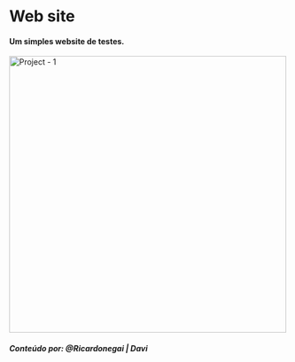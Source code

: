 # Web site

#### Um simples website de testes.

<p>
  <img src="https://c.tenor.com/hgYjasCnSGoAAAAC/anime-ecchi.gif" title="Project - 1" width="500" weight="600">
</p>

##### Conteúdo por: @Ricardonegai | Davi
